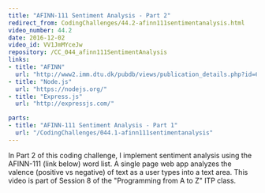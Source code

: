 ```yaml
---
title: "AFINN-111 Sentiment Analysis - Part 2"
redirect_from: CodingChallenges/44.2-afinn111sentimentanalysis.html
video_number: 44.2
date: 2016-12-02
video_id: VV1JmMYceJw
repository: /CC_044_afinn111SentimentAnalysis
links:
- title: "AFINN"
  url: "http://www2.imm.dtu.dk/pubdb/views/publication_details.php?id=6010"
- title: "Node.js"
  url: "https://nodejs.org/"
- title: "Express.js"
  url: "http://expressjs.com/"

parts:
- title: "AFINN-111 Sentiment Analysis - Part 1"
  url: "/CodingChallenges/044.1-afinn111sentimentanalysis"
---
```


In Part 2 of this coding challenge, I implement sentiment analysis using the AFINN-111 (link below) word list.  A single page web app analyzes the valence (positive vs negative) of text as a user types into a text area. This video is part of Session 8 of the "Programming from A to Z" ITP class.
